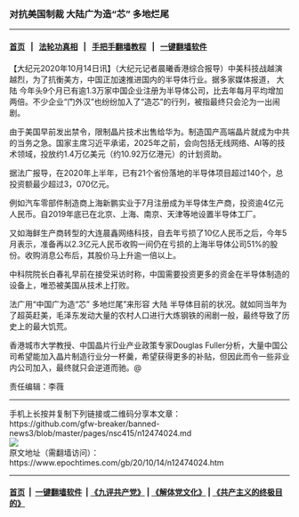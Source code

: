 ### 对抗美国制裁 大陆广为造“芯” 多地烂尾
------------------------

#### [首页](https://github.com/gfw-breaker/banned-news3/blob/master/README.md) &nbsp;&nbsp;|&nbsp;&nbsp; [法轮功真相](https://github.com/begood0513/basic/blob/master/README.md)  &nbsp;&nbsp;|&nbsp;&nbsp; [手把手翻墙教程](https://github.com/gfw-breaker/guides/wiki)  &nbsp;&nbsp;|&nbsp;&nbsp; [一键翻墙软件](https://github.com/gfw-breaker/nogfw/blob/master/README.md)  



<div><p>
 【大纪元2020年10月14日讯】（大纪元记者晨曦香港综合报导）中美科技战越演越烈，为了抗衡美方，中国正加速推进国内的半导体行业。据多家媒体报道，
 <ok href="https://www.epochtimes.com/gb/tag/%E5%A4%A7%E9%99%86.html">
  大陆
 </ok>
 今年头9个月已有逾1.3万家中国企业注册为半导体公司，比去年每月平均增加两倍。不少企业“门外汉”也纷纷加入了“造芯”的行列，被指最终只会沦为一出闹剧。
</p>
<p>
 由于美国早前发出禁令，限制晶片技术出售给华为。制造国产高端晶片就成为中共的当务之急。国家主席习近平承诺，2025年之前，会向包括无线网络、AI等的技术领域，投放约1.4万亿美元（约10.92万亿港元）的计划资助。
</p>
<p>
 据法广报导，在2020年上半年，已有21个省份落地的半导体项目超过140个，总投资额最少超过3，070亿元。
</p>
<p>
 例如汽车零部件制造商上海新鹏实业于7月注册成为半导体生产商，投资逾4亿元人民币。自2019年底已在北京、上海、南京、天津等地设置半导体工厂。
</p>
<p>
 又如海鲜生产商转型的大连晨鑫网络科技，自去年亏损了10亿人民币之后，今年5月表示，准备再以2.3亿元人民币收购一间仍在亏损的上海半导体公司51%的股份。收购消息公布后，其股价马上升逾一倍以上。
</p>
<p>
 中科院院长白春礼早前在接受采访时称，中国需要投资更多的资金在半导体制造的设备上，唯恐被美国从技术上打败。
</p>
<p>
 法广用“中国广为造“芯” 多地烂尾”来形容
 <ok href="https://www.epochtimes.com/gb/tag/%E5%A4%A7%E9%99%86.html">
  大陆
 </ok>
 半导体目前的状况。就如同当年为了超英赶美，毛泽东发动大量的农村人口进行大炼钢铁的闹剧一般，最终导致了历史上的最大饥荒。
</p>
<p>
 香港城市大学教授、中国晶片行业产业政策专家Douglas Fuller分析，大量中国公司希望能加入晶片制造行业分一杯羹，希望获得更多的补贴，但因此而令一些非业内公司加入，最终就只会逆道而驰。@
</p>
<p>
 责任编辑：李薇
</p>
</div>
<hr/>
手机上长按并复制下列链接或二维码分享本文章：<br/>
https://github.com/gfw-breaker/banned-news3/blob/master/pages/nsc415/n12474024.md <br/>
<a href='https://github.com/gfw-breaker/banned-news3/blob/master/pages/nsc415/n12474024.md'><img src='https://github.com/gfw-breaker/banned-news3/blob/master/pages/nsc415/n12474024.md.png'/></a> <br/>
原文地址（需翻墙访问）：https://www.epochtimes.com/gb/20/10/14/n12474024.htm


------------------------
#### [首页](https://github.com/gfw-breaker/banned-news3/blob/master/README.md) &nbsp;|&nbsp; [一键翻墙软件](https://github.com/gfw-breaker/nogfw/blob/master/README.md) &nbsp;| [《九评共产党》](https://github.com/gfw-breaker/9ping.md/blob/master/README.md#九评之一评共产党是什么) | [《解体党文化》](https://github.com/gfw-breaker/jtdwh.md/blob/master/README.md) | [《共产主义的终极目的》](https://github.com/gfw-breaker/gczydzjmd.md/blob/master/README.md)


<img src='http://gfw-breaker.win/banned-news3/pages/nsc415/n12474024.md' width='0px' height='0px'/>